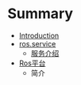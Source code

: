 # Summary

* [Introduction](README.md)
* [ros.service](rosservice.md)
    * [服务介绍](ros.service/服务介绍.md)
* [Ros平台](ros平台.md)
    * 简介

